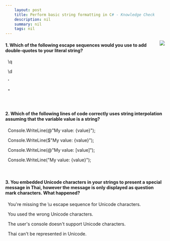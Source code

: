 ```yaml
---
    layout: post
    title: Perform basic string formatting in C# - Knowledge Check
    description: nil
    summary: nil
    tags: nil
---
```



 <a target="_blank" href="https://docs.microsoft.com/en-us/learn/modules/csharp-basic-formatting/7-knowledge-check/"><i class="fas fa-external-link-alt"></i> </a>
 <img align="right" src="https://docs.microsoft.com/en-us/learn/achievements/csharp-basic-formatting.svg">
####  1. Which of the following escape sequences would you use to add double-quotes to your literal string?


<i class='far fa-square'></i> &nbsp;&nbsp;\q

<i class='far fa-square'></i> &nbsp;&nbsp;\d

<i class='far fa-square'></i> &nbsp;&nbsp;\'

<i class='fas fa-check-square' style='color: Dodgerblue;'></i> &nbsp;&nbsp;\"
<br />
<br />
<br />

####  2. Which of the following lines of code correctly uses string interpolation assuming that the variable value is a string?


<i class='far fa-square'></i> &nbsp;&nbsp;Console.WriteLine(@"My value: {value}");

<i class='fas fa-check-square' style='color: Dodgerblue;'></i> &nbsp;&nbsp;Console.WriteLine($"My value: {value}");

<i class='far fa-square'></i> &nbsp;&nbsp;Console.WriteLine(@"My value: [value]");

<i class='far fa-square'></i> &nbsp;&nbsp;Console.WriteLine("My value: {value}");
<br />
<br />
<br />

####  3. You embedded Unicode characters in your strings to present a special message in Thai, however the message is only displayed as question mark characters.  What happened?


<i class='far fa-square'></i> &nbsp;&nbsp;You're missing the \u escape sequence for Unicode characters.

<i class='far fa-square'></i> &nbsp;&nbsp;You used the wrong Unicode characters.

<i class='fas fa-check-square' style='color: Dodgerblue;'></i> &nbsp;&nbsp;The user's console doesn't support Unicode characters.

<i class='far fa-square'></i> &nbsp;&nbsp;Thai can't be represented in Unicode.
<br />
<br />
<br />
